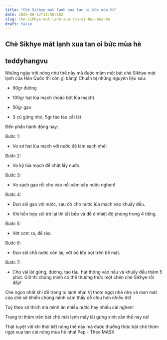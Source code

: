 ```yaml
---
title: "Chè Sikhye mát lạnh xua tan oi bức mùa hè"
date: 2025-06-12T11:50:18Z
slug: che-sikhye-mat-lanh-xua-tan-oi-buc-mua-he
draft: false
---
```


## Chè Sikhye mát lạnh xua tan oi bức mùa hè

## teddyhangvu

Những ngày trời nóng như thế này mà được măm một bát chè Sikhye mát lạnh của Hàn Quốc thì còn gì bằng! 
Chuẩn bị những nguyên liệu sau:


- 60gr đường 

- 100gr hạt lúa mạch (hoặc bột lúa mạch)

- 50gr gạo 

- 3 củ gừng nhỏ, 5gr táo tàu cắt lát
 
 
Đến phần hành động này: 





Bước 1: 

- Vo sơ hạt lúa mạch với nước để làm sạch nhé!




Bước 2: 

- Vo kỹ lúa mạch để chắt lấy nước.




Bước 3: 

- Vo sạch gạo rồi cho vào nồi xâm xấp nước nghen!




Bước 4:

- Đun sôi gạo với nước, sau đó cho nước lúa mạch vào khuấy đều.

- Khi hỗn hợp sôi trở lại thì tắt bếp và để ở nhiệt độ phòng trong 4 tiếng.




Bước 5: 

- Vớt cơm ra, để ráo.




Bước 6: 

- Đun sôi chỗ nước còn lại, vớt bỏ lớp bọt trên bề mặt.



Bước 7:

- Cho vài lát gừng, đường, táo tàu, hạt thông vào nấu và khuấy đều thêm 5 phút.
Giờ thì chúng mình có thể thưởng thức một chén chè Sikhye rồi đấy!


Chè ngon nhất khi để trong tủ lạnh nha! Vị thơm ngọt nhè nhẹ và man mát của chè sẽ khiến chúng mình cảm thấy dễ chịu hơn nhiều đó!
 
 

Tuỳ theo sở thích mà mình ăn nhiều nước hay nhiều cái nghen!

 

Trang trí thêm trên bát chè mát lạnh mấy lát gừng xinh xắn thế này nè!
 
 

Thật tuyệt vời khi thời tiết nóng thế này mà được thưởng thức bát chè thơm ngọt xua tan cái nóng mùa hè nha!
Pep - Theo MASK